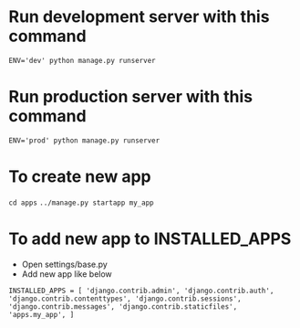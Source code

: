 # Run development server with this command
`ENV='dev' python manage.py runserver`

# Run production server with this command
`ENV='prod' python manage.py runserver`

# To create new app
`cd apps`
`../manage.py startapp my_app`

# To add new app to INSTALLED_APPS
- Open settings/base.py
- Add new app like below

`
INSTALLED_APPS = [
    'django.contrib.admin',
    'django.contrib.auth',
    'django.contrib.contenttypes',
    'django.contrib.sessions',
    'django.contrib.messages',
    'django.contrib.staticfiles',
    'apps.my_app',
]
`
